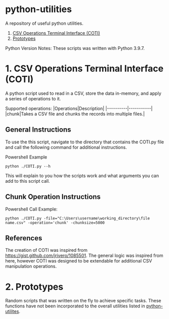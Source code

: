 # <a name='python-utilities'>python-utilities</a>
A repository of useful python utilities.
1. [CSV Operations Terminal Interface (COTI)](#coti)
2. [Prototypes](#prototypes)


Python Version Notes:  These scripts was written with Python 3.9.7.

# <a name='coti'>1. CSV Operations Terminal Interface (COTI)</a>
A python script used to read in a CSV, store the data in-memory, and apply a series of operations to it.

Supported operations:
|Operations|Description|
|----------|-----------|
|chunk|Takes a CSV file and chunks the records into multiple files.|

## General Instructions
To use the this script, navigate to the directory that contains the COTI.py file and call the following command for additional instructions.

Powershell Example

    python ./COTI.py --h

This will explain to you how the scripts work and what arguments you can add to this script call.

## Chunk Operation Instructions
Powershell Call Example:

    python ./COTI.py -file="C:\Users\username\working_directory\file name.csv" -operation='chunk' -chunksize=5000

## References
The creation of COTI was inspired from https://gist.github.com/jrivero/1085501.  The general logic was inspired from here, however COTI was designed to be extendable for additional CSV manipulation operations.

# <a name='prototypes'>2. Prototypes</a>
Random scripts that was written on the fly to achieve specific tasks.  These functions have not been incorporated to the overall utilities listed in [python-utilites](#python-utilities).
